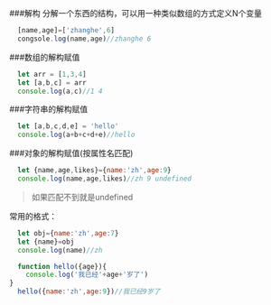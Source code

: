 ###解构
分解一个东西的结构，可以用一种类似数组的方式定义N个变量
```js
  [name,age]=['zhanghe',6]
  congsole.log(name,age)//zhanghe 6
```
###数组的解构赋值
```js
  let arr = [1,3,4]
  let [a,b,c] = arr
  console.log(a,c)//1 4
```
###字符串的解构赋值
```js
  let [a,b,c,d,e] = 'hello'
  console.log(a+b+c+d+e)//hello
```

###对象的解构赋值(按属性名匹配)
```js
  let {name,age,likes}={name:'zh',age:9}
  console.log(name,age,likes)//zh 9 undefined
```
>如果匹配不到就是undefined

常用的格式：
```js
  let obj={name:'zh',age:7}
  let {name}=obj
  console.log(name)//zh
```
```js
  function hello({age}){
    console.log('我已经'+age+'岁了')
}
  hello({name:'zh',age:9})//我已经9岁了
```
